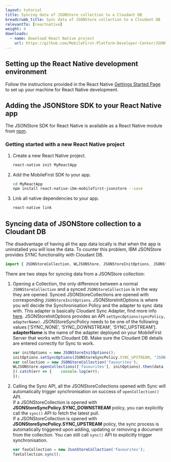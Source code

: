 ```yaml
---
layout: tutorial
title: Syncing data of JSONStore collection to a Cloudant DB
breadcrumb_title: Sync data of JSONStore collection to a Cloudant DB
relevantTo: [reactnative]
weight: 4
downloads:
  - name: Download React Native project
    url: https://github.com/MobileFirst-Platform-Developer-Center/JSONStoreReactNative
---
```

<!-- NLS_CHARSET=UTF-8 -->
##  Setting up the React Native development environment
Follow the instructions provided in the React Native [Gettings Started Page](https://facebook.github.io/react-native/docs/getting-started.html) to set up your machine for React Native development.

##  Adding the JSONStore SDK to your React Native app
The JSONStore SDK for React Native is available as a React Native module from [npm](https://www.npmjs.com/package/react-native-mobilefirst-jsonstore).

### Getting started with a new React Native project
1. Create a new React Native project.
    ```bash
    react-native init MyReactApp
    ```

2. Add the MobileFirst SDK to your app.
    ```bash
    cd MyReactApp
    npm install react-native-ibm-mobilefirst-jsonstore --save
    ```

3.  Link all native dependencies to your app.
    ```bash
    react-native link
    ```

## Syncing data of JSONStore collection to a Cloudant DB
The disadvantage of having all the app data locally is that when the app is uninstalled you will lose the data. To counter this problem, IBM JSONStore provides SYNC functionality with Cloudant DB.

```javascript
import { JSONStoreCollection, WLJSONStore, JSONStoreInitOptions, JSONStoreSyncPolicy, JSONStoreAddOptions } from 'react-native-ibm-mobilefirst-jsonstore';
```

There are two steps for syncing data from a JSONStore collection:

1. Opening a Collection, the only difference between a normal `JSONStoreCollection` and a synced `JSONStoreCollection` is in the way they are opened. Synced JSONStoreCollections are opened with corresponding `JSONStoreInitOptions`. JSONStoreInitOptions is where you will decide the Synchronisation Policy and the adapter to sync data with. This adapter is basically Cloudant Sync Adapter, find more info [here](https://mobilefirstplatform.ibmcloud.com/blog/2018/02/23/jsonstoresync-couchdb-databases/). JSONStoreInitOptions provides an API `setSyncOptions(syncPolicy, adapterName)`. JSONStoreSyncPolicy needs to be one of the following values [‘SYNC_NONE’, ‘SYNC_DOWNSTREAM’, ‘SYNC_UPSTREAM’]. **adapterName** is the name of the adapter deployed on your MobileFirst Server that works with Cloudant DB. Make sure the Cloudant DB details are entered correctly for Sync to work.

    ```javascript
    var initOptions = new JSONStoreInitOptions();
    initOptions.setSyncOptions(JSONStoreSyncPolicy.SYNC_UPSTREAM, "JSONStoreCloudantSync");
    var collection = new JSONStoreCollection('favourites');
    WLJSONStore.openCollections(['favourites'], initOptions).then(data => {	console.log("Successfully opened collection with Sync Policy!");
   }).catch(err => {	console.log(err);
   });
    ```

2. Calling the Sync API, all the JSONStoreCollections opened with Sync will automatically trigger synchronisation on success of `openCollection()` API.<br/>
    If a JSONStoreCollection is opened with **JSONStoreSyncPolicy.SYNC_DOWNSTREAM** policy, you can explicitly call the `sync()` API to fetch the latest pull.<br/>
    If a JSONStoreCollection is opened with **JSONStoreSyncPolicy.SYNC_UPSTREAM** policy, the sync process is automatically triggered upon adding, updating or removing a document from the collection. You can still call `sync()` API to explicitly trigger synchronisation.<br/>
    ```javascript
    var favCollection = new JsonStoreCollection('favourites');
    favCollection.sync();
    ```    
